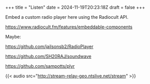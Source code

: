 +++
title = "Listen"
date = 2024-11-19T20:23:18Z
draft = false
+++

Embed a custom radio player here using the Radiocult API.

https://www.radiocult.fm/features/embeddable-components

Maybe:

https://github.com/jailsonsb2/RadioPlayer

https://github.com/SH20RAJ/soundwave

https://github.com/sampotts/plyr


{{< audio src="http://stream-relay-geo.ntslive.net/stream" >}}
